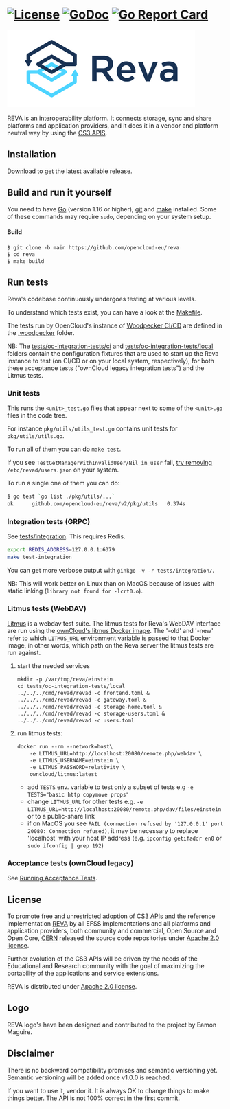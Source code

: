 [![License](https://img.shields.io/badge/License-Apache%202.0-blue.svg)](https://opensource.org/licenses/Apache-2.0) [![GoDoc](https://godoc.org/github.com/opencloud-eu/reva?status.svg)](https://godoc.org/github.com/opencloud-eu/reva)
[![Go Report Card](https://goreportcard.com/badge/github.com/opencloud-eu/reva)](https://goreportcard.com/report/github.com/opencloud-eu/reva) 
================

![REVA Logo](https://raw.githubusercontent.com/cs3org/logos/efd3d2649478193e74f3de5a41247445941026b6/reva/logo.jpg)

REVA is an interoperability platform. It connects storage, sync and share platforms and application providers, and it does it in a vendor and platform neutral way by using the [CS3 APIS](https://github.com/cs3org/cs3apis).

## Installation

[Download](https://github.com/opencloud-eu/reva/releases) to get the latest available release.

## Build and run it yourself

You need to have [Go](https://golang.org/doc/install) (version 1.16 or higher), [git](https://git-scm.com/) and [make](<https://en.wikipedia.org/wiki/Make_(software)>) installed. Some of these commands may require `sudo`, depending on your system setup.

#### Build

```
$ git clone -b main https://github.com/opencloud-eu/reva
$ cd reva
$ make build
```

## Run tests

Reva's codebase continuously undergoes testing at various levels.

To understand which tests exist, you can have a look at the [Makefile](https://github.com/opencloud-eu/reva/blob/main/Makefile).

The tests run by OpenCloud's instance of [Woodpecker CI/CD](https://woodpecker-ci.org/) are defined in the [.woodpecker](https://github.com/opencloud-eu/reva/tree/main/.woodpecker) folder.

NB: The [tests/oc-integration-tests/ci](https://github.com/opencloud-eu/reva/tree/main/tests/oc-integration-tests/ci) and [tests/oc-integration-tests/local](https://github.com/opencloud-eu/reva/tree/main/tests/oc-integration-tests/local) folders contain the configuration fixtures that are used to start up the Reva instance to test (on CI/CD or on your local system, respectively), for both these acceptance tests ("ownCloud legacy integration tests") and the Litmus tests.

### Unit tests

This runs the `<unit>_test.go` files that appear next to some of the `<unit>.go` files in the code tree.

For instance `pkg/utils/utils_test.go` contains unit tests for `pkg/utils/utils.go`.

To run all of them you can do `make test`.

If you see `TestGetManagerWithInvalidUser/Nil_in_user` fail, [try removing](https://github.com/cs3org/reva/issues/1736) `/etc/revad/users.json` on your system.

To run a single one of them you can do:

```sh
$ go test `go list ./pkg/utils/...`
ok  	github.com/opencloud-eu/reva/v2/pkg/utils	0.374s
```

### Integration tests (GRPC)

See [tests/integration](https://github.com/opencloud-eu/reva/tree/main/tests/integration).
This requires Redis.

```sh
export REDIS_ADDRESS=127.0.0.1:6379
make test-integration
```

You can get more verbose output with `ginkgo -v -r tests/integration/`.

NB: This will work better on Linux than on MacOS because of issues with static linking (`library not found for -lcrt0.o`).

### Litmus tests (WebDAV)

[Litmus](http://www.webdav.org/neon/litmus/) is a webdav test suite. The litmus tests for Reva's WebDAV interface are run using the [ownCloud's litmus Docker image](https://github.com/owncloud-docker/litmus). The '-old' and '-new' refer to which `LITMUS_URL` environment variable is passed to that Docker image, in other words, which path on the Reva server the litmus tests are run against.

1. start the needed services

   ```
   mkdir -p /var/tmp/reva/einstein
   cd tests/oc-integration-tests/local
   ../../../cmd/revad/revad -c frontend.toml &
   ../../../cmd/revad/revad -c gateway.toml &
   ../../../cmd/revad/revad -c storage-home.toml &
   ../../../cmd/revad/revad -c storage-users.toml &
   ../../../cmd/revad/revad -c users.toml
   ```

2. run litmus tests:

   ```
   docker run --rm --network=host\
       -e LITMUS_URL=http://localhost:20080/remote.php/webdav \
       -e LITMUS_USERNAME=einstein \
       -e LITMUS_PASSWORD=relativity \
       owncloud/litmus:latest
   ```

   - add `TESTS` env. variable to test only a subset of tests e.g `-e TESTS="basic http copymove props"`
   - change `LITMUS_URL` for other tests e.g. `-e LITMUS_URL=http://localhost:20080/remote.php/dav/files/einstein` or to a public-share link
   - if on MacOS you see `FAIL (connection refused by '127.0.0.1' port 20080: Connection refused)`, it may be necessary to replace 'localhost' with your host IP address (e.g. `ipconfig getifaddr en0` or `sudo ifconfig | grep 192`)

### Acceptance tests (ownCloud legacy)

See [Running Acceptance Tests](https://github.com/opencloud-eu/reva/tree/main/tests/acceptance).

## License

To promote free and unrestricted adoption of [CS3 APIs](https://github.com/cs3org/cs3apis) and the reference
implementation [REVA](https://github.com/cs3org/reva) by all EFSS implementations and all platforms and
application providers, both community and commercial, Open Source and
Open Core, [CERN](https://home.cern/) released the source code repositories under [Apache 2.0 license](https://github.com/cs3org/reva/blob/master/LICENSE).

Further evolution of the CS3 APIs will be driven by the needs of the
Educational and Research community with the goal of maximizing the
portability of the applications and service extensions.

REVA is distributed under [Apache 2.0 license](https://github.com/opencloud-eu/reva/blob/main/LICENSE).

## Logo

REVA logo's have been designed and contributed to the project by Eamon Maguire.

## Disclaimer

There is no backward compatibility promises and semantic versioning yet.
Semantic versioning will be added once v1.0.0 is reached.

If you want to use it, vendor it. It is always OK to change things to make things better.
The API is not 100% correct in the first commit.
